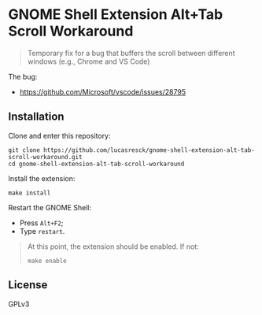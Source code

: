 # GNOME Shell Extension Alt+Tab Scroll Workaround

> Temporary fix for a bug that buffers the scroll between different windows (e.g., Chrome and VS Code)

The bug:
- https://github.com/Microsoft/vscode/issues/28795

## Installation

Clone and enter this repository:
```
git clone https://github.com/lucasresck/gnome-shell-extension-alt-tab-scroll-workaround.git
cd gnome-shell-extension-alt-tab-scroll-workaround
```

Install the extension:
```
make install
```

Restart the GNOME Shell:

- Press `Alt+F2`;
- Type `restart`.

> At this point, the extension should be enabled. If not:
> ```
> make enable
> ```

## License
GPLv3

